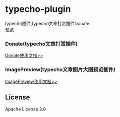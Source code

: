 # typecho-plugin
typecho插件,typecho文章打赏插件Donate<br/>
[预览](http://rootvip.cn/)
### Donate(typecho文章打赏插件)
[Donate使用文档>>](./Donate/README.md)
### ImagePreview(typecho文章图片大图预览插件)
[ImagePreview使用文档>>](./ImagePreview/README.md)
## License
Apache License 2.0